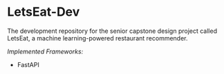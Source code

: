 # LetsEat-Dev
The development repository for the senior capstone design project called LetsEat, a machine learning-powered restaurant recommender.

*Implemented Frameworks:*
- FastAPI
